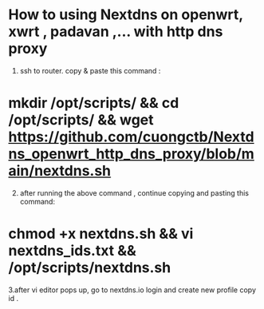 # How to using Nextdns on openwrt, xwrt , padavan ,... with http dns proxy

1. ssh to router.
copy & paste this command :
# mkdir /opt/scripts/ && cd /opt/scripts/ && wget https://github.com/cuongctb/Nextdns_openwrt_http_dns_proxy/blob/main/nextdns.sh 

2. after running the above command , continue copying and pasting this command:

# chmod +x nextdns.sh && vi nextdns_ids.txt && /opt/scripts/nextdns.sh

3.after vi editor pops up, go to nextdns.io  login and create new profile copy id .



